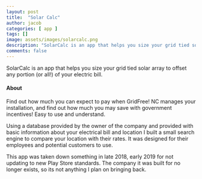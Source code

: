 ```yaml
---
layout: post
title:  "Solar Calc"
author: jacob
categories: [ app ]
tags: []
image: assets/images/solarcalc.png
description: "SolarCalc is an app that helps you size your grid tied solar array to offset any portion (or all!) of your electric bill."
comments: false
---
```


SolarCalc is an app that helps you size your grid tied solar array to offset any portion (or all!) of your electric bill.

#### About
Find out how much you can expect to pay when GridFree! NC manages your installation, and find out how much you may save with government incentives!  Easy to use and understand.

Using a database provided by the owner of the company and provided with basic information about your electrical bill and location I built a small search engine to compare your location with their rates. It was designed for their employees and potential customers to use.

This app was taken down something in late 2018, early 2019 for not updating to new Play Store standards. The company it was built for no longer exists, so its not anything I plan on bringing back.